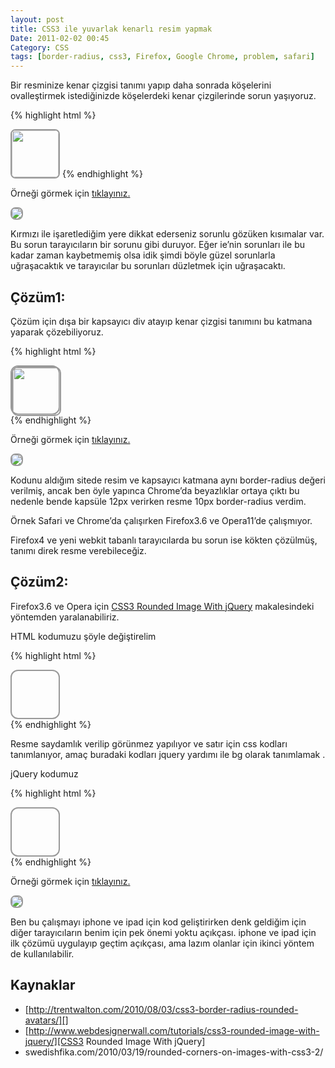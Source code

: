 ```yaml
---
layout: post
title: CSS3 ile yuvarlak kenarlı resim yapmak
Date: 2011-02-02 00:45
Category: CSS
tags: [border-radius, css3, Firefox, Google Chrome, problem, safari]
---
```


Bir resminize kenar çizgisi tanımı yapıp daha sonrada köşelerini
ovalleştirmek istediğinizde köşelerdeki kenar çizgilerinde sorun
yaşıyoruz.

{% highlight html %}
<!DOCTYPE html>
<html>
<head>
<meta charset="utf-8">
<title>border-radius</title>
<style>
	img{ border:2px solid #999; -webkit-border-radius:8px; -moz-border-radius:8px; border-radius:8px;}
</style>
</head>
<body>
	<img src="gudi.jpg" width="75" height="75" />
</body>
</html>
{% endhighlight %}

Örneği görmek için [tıklayınız.][]

![][100]

Kırmızı ile işaretlediğim yere dikkat ederseniz sorunlu gözüken
kısımalar var. Bu sorun tarayıcıların bir sorunu gibi duruyor. Eğer
ie’nin sorunları ile bu kadar zaman kaybetmemiş olsa idik şimdi böyle
güzel sorunlarla uğraşacaktık ve tarayıcılar bu sorunları düzletmek için
uğraşacaktı.

## Çözüm1:

Çözüm için dışa bir kapsayıcı div atayıp kenar çizgisi tanımını bu
katmana yaparak çözebiliyoruz.

{% highlight html %}
<!DOCTYPE html>
<html>
<head>
<meta charset="utf-8">
<title>css3</title>
<style>
	.resimKapsulu{border:2px solid #999; width:75px; height:75px; -webkit-border-radius:12px; -moz-border-radius:12px; border-radius:12px;}
	.resimKapsulu img{width:75px; height:75px; -webkit-border-radius:10px; -moz-border-radius:10px; border-radius:10px;}
</style>
</head>
<body>
	<div class="resimKapsulu"><img src="gudi.jpg" width="75" height="75" /></div>
</body>
</html>
{% endhighlight %}

Örneği görmek için [tıklayınız.][1]

![][2]

Kodunu aldığım sitede resim ve kapsayıcı katmana aynı border-radius
değeri verilmiş, ancak ben öyle yapınca Chrome’da beyazlıklar ortaya
çıktı bu nedenle bende kapsüle 12px verirken resme 10px border-radius
verdim.

Örnek Safari ve Chrome’da çalışırken Firefox3.6 ve Opera11’de
çalışmıyor.

Firefox4 ve yeni webkit tabanlı tarayıcılarda bu sorun ise kökten
çözülmüş, tanımı direk resme verebileceğiz.

## Çözüm2:

Firefox3.6 ve Opera için [CSS3 Rounded Image With jQuery][]
makalesindeki yöntemden yaralanabiliriz.

HTML kodumuzu şöyle değiştirelim

{% highlight html %}
<div class="resimKapsulu" style="background: url(gudi.jpg) no-repeat center center; width: 75px; height: 75px;">
	<img src="gudi.jpg" width="75" height="75" style="opacity: 0;" />
</div>
{% endhighlight %}

Resme saydamlık verilip görünmez yapılıyor ve satır için css kodları
tanımlanıyor, amaç buradaki kodları jquery yardımı ile bg olarak
tanımlamak .

jQuery kodumuz

{% highlight html %}
<!DOCTYPE html>
<html>
<head>
<meta charset="utf-8">
<title>css3</title>
<script type="text/javascript" src="http://ajax.googleapis.com/ajax/libs/jquery/1.5/jquery.min.js"></script>
<script type="text/javascript">
 $(document).ready(function() {

	$(".resimKapsulu").load(function() {
		$(this).wrap(function(){
			return '<span class="' + $(this).attr('class') + '" style="background:url(' + $(this).attr('src') + ') no-repeat center center; width: ' + $(this).width() + 'px; height: ' + $(this).height() + 'px;" />';
		});
		$(this).css("opacity","0");
	});

 });
</script>
<style>
.resimKapsulu{border:2px solid #999; width:75px; height:75px; -webkit-border-radius:12px; -moz-border-radius:12px; border-radius:12px;}
.resimKapsulu img{width:75px; height:75px; -webkit-border-radius:10px; -moz-border-radius:10px; border-radius:10px;}
</style>
</head>
<body>
<div class="resimKapsulu" style="background: url(gudi.jpg) no-repeat center center; width: 75px; height: 75px;">
	<img src="gudi.jpg" width="75" height="75" style="opacity: 0;" />
</div>
</body>
</html>
{% endhighlight %}

Örneği görmek için [tıklayınız.][3]

![][4]

Ben bu çalışmayı iphone ve ipad için kod geliştirirken denk geldiğim
için diğer tarayıcıların benim için pek önemi yoktu açıkçası. iphone ve
ipad için ilk çözümü uygulayıp geçtim açıkçası, ama lazım olanlar için
ikinci yöntem de kullanılabilir.

## Kaynaklar

-   [http://trentwalton.com/2010/08/03/css3-border-radius-rounded-avatars/][]
-   [http://www.webdesignerwall.com/tutorials/css3-rounded-image-with-jquery/][CSS3 Rounded Image With jQuery]
-   swedishfika.com/2010/03/19/rounded-corners-on-images-with-css3-2/

  [tıklayınız.]: /dokumanlar/border_radius_resim_.html
  [100]: https://lh5.googleusercontent.com/gLndP4VPjq8o0ReURiijye0gHVHNWXVLgerrYuZ7rDSTu5ZOkhayATtTmspfym08AUQhceJxvnhmSz_03Tr325FWhugB4g5-aC6OarKEqxlF0gcTiA
  [1]: /dokumanlar/border_radius_resim.html
  [2]: https://lh6.googleusercontent.com/BguAW9wciO-kWJxCqLkWj7-0VoGg6RRXe_UfOCBWrAXJMc41F-Qt3EtMTz9nwNJo2grEnNe83nG4Je2u1uPE-mSBlm6cj0IIfam1ucRN9k0EYQJjVQ
  [CSS3 Rounded Image With jQuery]: http://www.webdesignerwall.com/tutorials/css3-rounded-image-with-jquery/
  [3]: /dokumanlar/border_radius_resim2.html
  [4]: https://lh3.googleusercontent.com/HIOubjsFMP0fFhreTxPL2NxZltLCUsIANHwS9C193L8OIiw5fEIgs37R3XusyJUn8NeQZYR3u6pK5JevZJi1YhbcKBksfgNeT0mIC4sTGiTQ8uK-_w
  [http://trentwalton.com/2010/08/03/css3-border-radius-rounded-avatars/]: http://trentwalton.com/2010/08/03/css3-border-radius-rounded-avatars/
